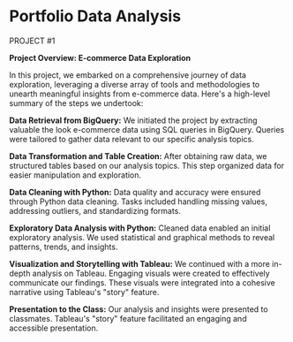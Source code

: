 # Portfolio Data Analysis

PROJECT #1

**Project Overview: E-commerce Data Exploration**

In this project, we embarked on a comprehensive journey of data exploration, leveraging a diverse array of tools and methodologies to unearth meaningful insights from e-commerce data. Here's a high-level summary of the steps we undertook:

**Data Retrieval from BigQuery:**
We initiated the project by extracting valuable the look e-commerce data using SQL queries in BigQuery.
Queries were tailored to gather data relevant to our specific analysis topics.

**Data Transformation and Table Creation:**
After obtaining raw data, we structured tables based on our analysis topics.
This step organized data for easier manipulation and exploration.

**Data Cleaning with Python:**
Data quality and accuracy were ensured through Python data cleaning.
Tasks included handling missing values, addressing outliers, and standardizing formats.

**Exploratory Data Analysis with Python:**
Cleaned data enabled an initial exploratory analysis.
We used statistical and graphical methods to reveal patterns, trends, and insights.

**Visualization and Storytelling with Tableau:**
We continued with a more in-depth analysis on Tableau.
Engaging visuals were created to effectively communicate our findings.
These visuals were integrated into a cohesive narrative using Tableau's "story" feature.

**Presentation to the Class:**
Our analysis and insights were presented to classmates.
Tableau's "story" feature facilitated an engaging and accessible presentation.
